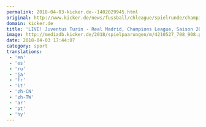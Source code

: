 ```yaml
---
permalink: 2018-04-03-kicker.de--1402029945.html
original: http://www.kicker.de/news/fussball/chleague/spielrunde/champions-league/2017-18/8/4210527/livematch_juventus-turin_real-madrid.html#omrss
domain: kicker.de
title: 'LIVE! Juventus Turin - Real Madrid, Champions League, Saison 2017/18, 8. Spieltag'
image: http://mediadb.kicker.de/2018/spielpaarungen/m/4210527_708_908.png
date: 2018-04-03 17:44:07
category: sport
translations: 
 - 'en'
 - 'es'
 - 'ru'
 - 'ja'
 - 'fr'
 - 'it'
 - 'zh-CN'
 - 'zh-TW'
 - 'ar'
 - 'pt'
 - 'hy'
---
```


